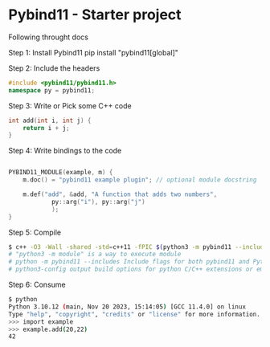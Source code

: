 # Pybind11 - Starter project
Following throught docs

Step 1: Install Pybind11
pip install "pybind11[global]"

Step 2: Include the headers

```cpp
#include <pybind11/pybind11.h>
namespace py = pybind11;
```

Step 3: Write or Pick some C++ code
```cpp
int add(int i, int j) {
    return i + j;
}
```

Step 4: Write bindings to the code
```cpp

PYBIND11_MODULE(example, m) {
    m.doc() = "pybind11 example plugin"; // optional module docstring

    m.def("add", &add, "A function that adds two numbers",
		    py::arg("i"), py::arg("j")
		    );
}
```

Step 5: Compile

```bash
$ c++ -O3 -Wall -shared -std=c++11 -fPIC $(python3 -m pybind11 --includes) example.cpp -o example$(python3-config --extension-suffix)
# "python3 -m module" is a way to execute module
# python -m pybind11 --includes Include flags for both pybind11 and Python headers.
# python3-config output build options for python C/C++ extensions or embedding 
```

Step 6: Consume

```bash
$ python
Python 3.10.12 (main, Nov 20 2023, 15:14:05) [GCC 11.4.0] on linux
Type "help", "copyright", "credits" or "license" for more information.
>>> import example
>>> example.add(20,22)
42
```
